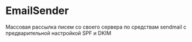 # EmailSender
Массовая рассылка писем со своего сервера по средствам sendmail с предварительной настройкой SPF и DKIM
